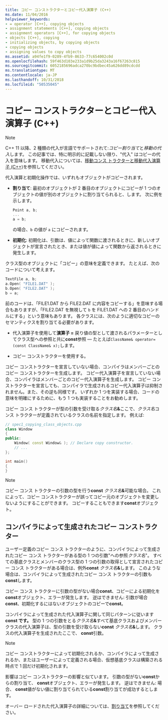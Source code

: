 ```yaml
---
title: コピー コンストラクターとコピー代入演算子 (C++)
ms.date: 11/04/2016
helpviewer_keywords:
- = operator [C++], copying objects
- assignment statements [C++], copying objects
- assignment operators [C++], for copying objects
- objects [C++], copying
- initializing objects, by copying objects
- copying objects
- assigning values to copy objects
ms.assetid: a94fe1f9-0289-4fb9-8633-77c654002c0d
ms.openlocfilehash: 59f463d103e233a1d9b25da3243a16f67263c815
ms.sourcegitcommit: 6052185696adca270bc9bdbec45a626dd89cdcdd
ms.translationtype: MT
ms.contentlocale: ja-JP
ms.lasthandoff: 10/31/2018
ms.locfileid: "50535045"
---
```

# <a name="copy-constructors-and-copy-assignment-operators-c"></a>コピー コンストラクターとコピー代入演算子 (C++)

> [!NOTE]
> C++ 11 以降、2 種類の代入が言語でサポートされて:*コピー割り当て*と*移動の代入*します。 この記事では、特に明示的に記載しない限り、"代入" はコピーの代入を意味します。 移動代入については、[移動コンス トラクターと移動代入演算子 (C++)](move-constructors-and-move-assignment-operators-cpp.md)を参照してください。
>
> 代入演算と初期化操作では、いずれもオブジェクトがコピーされます。

- **割り当て**: 最初のオブジェクトが 2 番目のオブジェクトにコピーが 1 つのオブジェクトの値が別のオブジェクトに割り当てられると、します。 次に例を示します。

    ```cpp
    Point a, b;
    ...
    a = b;
    ```

   の場合、`b` の値が `a` にコピーされます。

- **初期化**: 初期化は、引数は、値によって関数に渡されるときに、新しいオブジェクトが宣言されたとき、または値が値によって関数から返されるときに発生します。

クラス型のオブジェクトに「コピー」の意味を定義できます。 たとえば、次のコードについて考えます。

```cpp
TextFile a, b;
a.Open( "FILE1.DAT" );
b.Open( "FILE2.DAT" );
b = a;
```

前のコードは、「FILE1.DAT から FILE2.DAT に内容をコピーする」を意味する場合もありますが、「FILE2.DAT を無視して `b` を FILE1.DAT への 2 番目のハンドルにする」という意味もあります。 各クラスには、次のように適切なコピーのセマンティクスを割り当てる必要があります。

- 代入演算子を使用して**演算子 =** 戻り値の型として渡されるパラメーターとしてクラス型への参照と共に**const**参照 — たとえば`ClassName& operator=(const ClassName& x);`します。

- コピー コンストラクターを使用する。

コピー コンストラクターを宣言していない場合、コンパイラはメンバーごとのコピー コンストラクターを生成します。  コピー代入演算子を宣言していない場合、コンパイラはメンバーごとのコピー代入演算子を生成します。 コピー コンストラクターを宣言しても、コンパイラで生成されるコピー代入演算子は抑制されません。また、その逆も同様です。 いずれか 1 つを実装する場合、コードの意味を明確にするために、もう 1 つも実装することをお勧めします。

コピー コンス トラクターが型の引数を受け取る<em>クラス名</em><strong>&</strong>ここで、*クラス名*コンス トラクターが定義されているクラスの名前を指定します。 例えば:

```cpp
// spec1_copying_class_objects.cpp
class Window
{
public:
    Window( const Window& ); // Declare copy constructor.
    // ...
};

int main()
{
}
```

> [!NOTE]
> コピー コンス トラクターの引数の型を行う**const** <em>クラス名</em><strong>&</strong>可能な場合。 これによって、コピー コンストラクターが誤ってコピー元のオブジェクトを変更しないようにすることができます。 コピーすることもできます**const**オブジェクト。

## <a name="compiler-generated-copy-constructors"></a>コンパイラによって生成されたコピー コンストラクター

ユーザー定義のコピー コンス トラクターのように、コンパイラによって生成されたコピー コンス トラクターがある型の 1 つの引数"への参照*クラス名*"。 すべての基底クラスとメンバーのクラス型の 1 つの引数の取得として宣言されたコピー コンス トラクターがある場合は、例外**const** <em>クラス名</em><strong>&</strong>します。 このような場合は、コンパイラによって生成されたコピー コンス トラクターの引数も**const**します。

コピー コンス トラクターに引数の型がない場合**const**、コピーによる初期化を**const**オブジェクト、エラーが発生します。 逆はできません: 引数が場合**const**、初期化するにはないオブジェクトのコピーで**const**。

コンパイラによって生成された代入演算子に関して同じパターンに従います**const です。** 型の 1 つの引数をとる<em>クラス名</em><strong>&</strong>すべて基底クラスおよびメンバー クラスの代入演算子は、型の引数を受け取らない**const** <em>クラス名</em><strong>&</strong>します。 クラスの代入演算子を生成されたここで、 **const**引数。

> [!NOTE]
> コピー コンストラクターによって初期化されるか、コンパイラによって生成されるか、またはユーザーによって定義される場合、仮想基底クラスは構築される時点で 1 回だけ初期化されます。

影響はコピー コンストラクターの影響と似ています。 引数の型がない**const**からの割り当て、 **const**オブジェクト、エラーが発生します。 逆はできません: 場合、 **const**値がない値に割り当てられている**const**割り当てが成功するとします。

オーバー ロードされた代入演算子の詳細については、[割り当て](../cpp/assignment.md)を参照してください。
